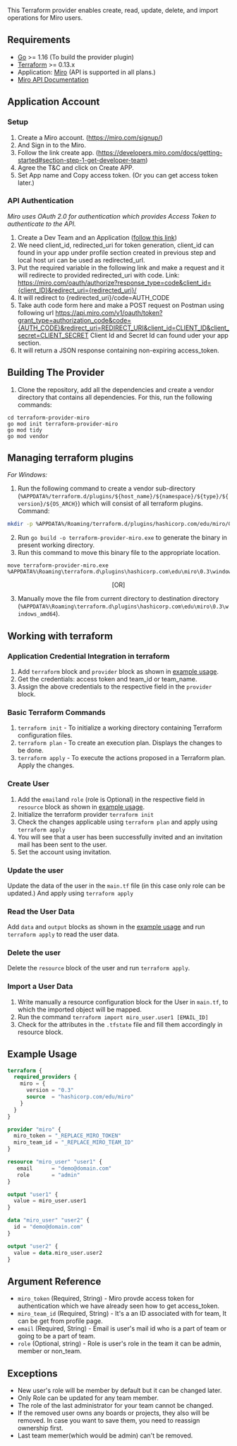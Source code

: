 This Terraform provider enables create, read, update, delete, and import operations for Miro users.


## Requirements


* [Go](https://golang.org/doc/install) >= 1.16 (To build the provider plugin)<br>
* [Terraform](https://www.terraform.io/downloads.html) >= 0.13.x <br/>
* Application: [Miro](https://miro.com/login/) (API is supported in all plans.)
* [Miro API Documentation](https://developers.miro.com/reference#introduction)

## Application Account

### Setup<a id="setup"></a>
1. Create a Miro account. (https://miro.com/signup/)
2. And Sign in to the Miro.
3. Follow the link create app. (https://developers.miro.com/docs/getting-started#section-step-1-get-developer-team)
4. Agree the T&C and click on Create APP.
5. Set App name and Copy access token. (Or you can get access token later.)


### API Authentication
 *Miro uses OAuth 2.0 for authentication which provides Access Token to authenticate to the API.*
1. Create a Dev Team and an Application ([follow this link](https://developers.miro.com/docs/getting-started))<br>
2. We need client_id, redirected_uri for token generation, client_id can found in your app under profile section created in previous step and local host uri can be used as redirected_url.
3. Put the required variable in the following link and make a request and it will redirecte to provided redirected_uri with code.
Link: https://miro.com/oauth/authorize?response_type=code&client_id={client_ID}&redirect_uri={redirected_uri}/ <br>
3. It will redirect to {redirected_uri}/code=AUTH_CODE
4. Take auth code form here and make a POST request on Postman using following url
https://api.miro.com/v1/oauth/token?grant_type=authorization_code&code={AUTH_CODE}&redirect_uri=REDIRECT_URI&client_id=CLIENT_ID&client_secret=CLIENT_SECRET
Client Id and Secret Id can found uder your app section. <br>
5. It will return a JSON response containing non-expiring access_token.


## Building The Provider
1. Clone the repository, add all the dependencies and create a vendor directory that contains all dependencies. For this, run the following commands: <br>
```
cd terraform-provider-miro
go mod init terraform-provider-miro
go mod tidy
go mod vendor
```

## Managing terraform plugins
*For Windows:*
1. Run the following command to create a vendor sub-directory (`%APPDATA%/terraform.d/plugins/${host_name}/${namespace}/${type}/${version}/${OS_ARCH}`) which will consist of all terraform plugins. <br> 
Command: 
```bash
mkdir -p %APPDATA%/Roaming/terraform.d/plugins/hashicorp.com/edu/miro/0.3/windows_amd64
```
2. Run `go build -o terraform-provider-miro.exe` to generate the binary in present working directory. <br>
3. Run this command to move this binary file to the appropriate location.
 ```
 move terraform-provider-miro.exe %APPDATA%\Roaming\terraform.d\plugins\hashicorp.com\edu\miro\0.3\windows_amd64
 ``` 
<p align="center">[OR]</p>
 
3. Manually move the file from current directory to destination directory (`%APPDATA%\Roaming\terraform.d\plugins\hashicorp.com\edu\miro\0.3\windows_amd64`).<br>


## Working with terraform

### Application Credential Integration in terraform
1. Add `terraform` block and `provider` block as shown in [example usage](#example-usage).
2. Get the credentials: access token and team_id or team_name.
3. Assign the above credentials to the respective field in the `provider` block.

### Basic Terraform Commands
1. `terraform init` - To initialize a working directory containing Terraform configuration files.
2. `terraform plan` - To create an execution plan. Displays the changes to be done.
3. `terraform apply` - To execute the actions proposed in a Terraform plan. Apply the changes.

### Create User
1. Add the `email`and `role` (role is Optional) in the respective field in `resource` block as shown in [example usage](#example-usage).
2. Initialize the terraform provider `terraform init`
3. Check the changes applicable using `terraform plan` and apply using `terraform apply`
4. You will see that a user has been successfully invited and an invitation mail has been sent to the user.
5. Set the account using invitation.

### Update the user
Update the data of the user in the `main.tf` file (in this case only role can be updated.)
And apply using `terraform apply`

### Read the User Data
Add `data` and `output` blocks as shown in the [example usage](#example-usage) and run `terraform apply` to read the user data.

### Delete the user
Delete the `resource` block of the user and run `terraform apply`.

### Import a User Data
1. Write manually a resource configuration block for the User in `main.tf`, to which the imported object will be mapped.
2. Run the command `terraform import miro_user.user1 [EMAIL_ID]`
3. Check for the attributes in the `.tfstate` file and fill them accordingly in resource block.

## Example Usage<a id="example-usage"></a>

```terraform
terraform {
  required_providers {
    miro = {
      version = "0.3"
      source  = "hashicorp.com/edu/miro"
    }
  }
}

provider "miro" {
  miro_token = "_REPLACE_MIRO_TOKEN"
  miro_team_id = "_REPLACE_MIRO_TEAM_ID"
}

resource "miro_user" "user1" {
   email      = "demo@domain.com"
   role       = "admin"
}

output "user1" {
  value = miro_user.user1
}

data "miro_user" "user2" {
  id = "demo@domain.com"
}

output "user2" {
  value = data.miro_user.user2
}
```

## Argument Reference
* `miro_token` (Required, String) - Miro provde access token for authentication which we have already seen how to get access_token.
* `miro_team_id` (Required, String) - It's a an ID associated with for team, It can be get from profile page.
* `email` (Required, String) - Email is user's mail id who is a part of team or going to be a part of team.
* `role` (Optional, string) - Role is user's role in the team it can be admin, member or non_team.

## Exceptions

* New user's role will be member by default but it can be changed later.
* Only Role can be updated for any team member.
* The role of the last administrator for your team cannot be changed.
* If the removed user owns any boards or projects, they also will be removed.
In case you want to save them, you need to reassign ownership first.
* Last team memer(which would be admin) can't be removed.
